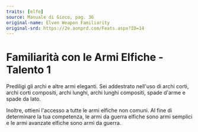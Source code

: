 ```yaml
---
traits: [elfo]
source: Manuale di Gioco, pag. 36
original-name: Elven Weapon Familiarity
original-srd: https://2e.aonprd.com/Feats.aspx?ID=14
---
```


# Familiarità con le Armi Elfiche - Talento 1

Prediligi gli archi e altre armi eleganti. Sei addestrato nell'uso di archi
corti, archi corti compositi, archi lunghi, archi lunghi compositi, spade d'arme
e spade da lato.

Inoltre, ottieni l'accesso a tutte le armi elfiche non comuni. Al fine di
determinare la tua competenza, le armi da guerra elfiche sono armi semplici e le
armi avanzate elfiche sono armi da guerra.
